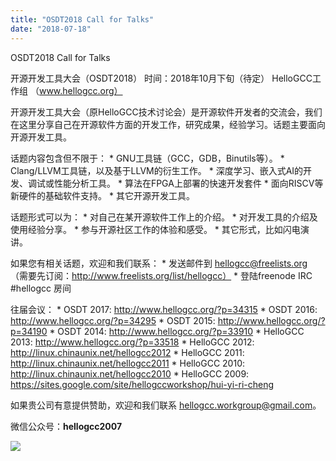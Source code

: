 ```yaml
---
title: "OSDT2018 Call for Talks"
date: "2018-07-18"
---
```


OSDT2018 Call for Talks

开源开发工具大会（OSDT2018） 时间：2018年10月下旬（待定） HelloGCC工作组 （www.hellogcc.org）

开源开发工具大会（原HelloGCC技术讨论会）是开源软件开发者的交流会，我们在这里分享自己在开源软件方面的开发工作，研究成果，经验学习。话题主要面向开源开发工具。

话题内容包含但不限于： \* GNU工具链（GCC，GDB，Binutils等）。 \* Clang/LLVM工具链，以及基于LLVM的衍生工作。 \* 深度学习、嵌入式AI的开发、调试或性能分析工具。 \* 算法在FPGA上部署的快速开发套件 \* 面向RISCV等新硬件的基础软件支持。 \* 其它开源开发工具。

话题形式可以为： \* 对自己在某开源软件工作上的介绍。 \* 对开发工具的介绍及使用经验分享。 \* 参与开源社区工作的体验和感受。 \* 其它形式，比如闪电演讲。

如果您有相关话题，欢迎和我们联系： \* 发送邮件到 hellogcc@freelists.org （需要先订阅：http://www.freelists.org/list/hellogcc） \* 登陆freenode IRC #hellogcc 房间

往届会议： \* OSDT 2017: http://www.hellogcc.org/?p=34315 \* OSDT 2016: http://www.hellogcc.org/?p=34295 \* OSDT 2015: http://www.hellogcc.org/?p=34190 \* OSDT 2014: http://www.hellogcc.org/?p=33910 \* HelloGCC 2013: http://www.hellogcc.org/?p=33518 \* HelloGCC 2012: http://linux.chinaunix.net/hellogcc2012 \* HelloGCC 2011: http://linux.chinaunix.net/hellogcc2011 \* HelloGCC 2010: http://linux.chinaunix.net/hellogcc2010 \* HelloGCC 2009: https://sites.google.com/site/hellogccworkshop/hui-yi-ri-cheng

如果贵公司有意提供赞助，欢迎和我们联系 hellogcc.workgroup@gmail.com。

微信公众号：**hellogcc2007**

[![](images/qrcode.jpg)](http://www.hellogcc.org/wp-content/uploads/2018/07/qrcode.jpg)
